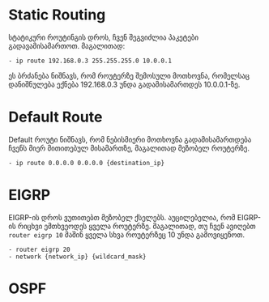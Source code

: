 # Static Routing

სტატიკური როუტინგის დროს, ჩვენ შეგვიძლია პაკეტები გადავამისამართოთ. მაგალითად:
```
- ip route 192.168.0.3 255.255.255.0 10.0.0.1
```

ეს ბრძანება ნიშნავს, რომ როუტერზე შემოსული მოთხოვნა, რომელსაც დანიშნულება ექნება 192.168.0.3 უნდა გადამისამართდეს 10.0.0.1-ზე.

# Default Route

Default როუტი ნიშნავს, რომ ნებისმიერი მოთხოვნა გადამისამართდება ჩვენს მიერ მითითებულ მისამართზე, მაგალითად მეზობელ როუტერზე.

```
- ip route 0.0.0.0 0.0.0.0 {destination_ip}
```

# EIGRP

EIGRP-ის დროს ვუთითებთ მეზობელ ქსელებს. აუცილებელია, რომ EIGRP-ის რიცხვი ემთხვეოდეს ყველა როუტერზე. მაგალითად, თუ ჩვენ ავიღებთ `router eigrp 10` მაშინ ყველა სხვა როუტერზეც 10 უნდა გამოვიყენოთ.

```
- router eigrp 20
- network {network_ip} {wildcard_mask}
```

# OSPF